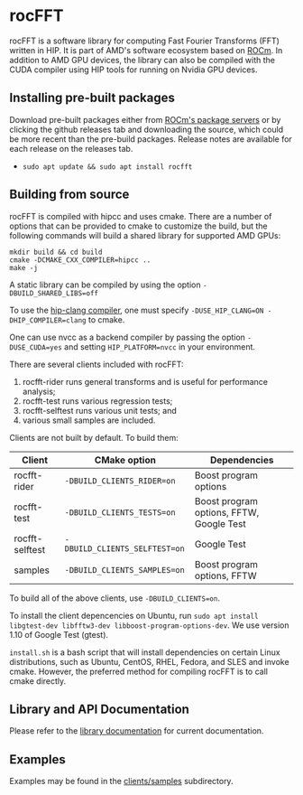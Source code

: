 # rocFFT

rocFFT is a software library for computing Fast Fourier Transforms
(FFT) written in HIP. It is part of AMD's software ecosystem based on
[ROCm][1]. In addition to AMD GPU devices, the library can also be
compiled with the CUDA compiler using HIP tools for running on Nvidia
GPU devices.

## Installing pre-built packages

Download pre-built packages either from [ROCm's package servers][2]
or by clicking the github releases tab and downloading the source,
which could be more recent than the pre-build packages.  Release notes
are available for each release on the releases tab.

* `sudo apt update && sudo apt install rocfft`

## Building from source

rocFFT is compiled with hipcc and uses cmake.  There are a number of options
that can be provided to cmake to customize the build, but the following
commands will build a shared library for supported AMD GPUs:

```
mkdir build && cd build
cmake -DCMAKE_CXX_COMPILER=hipcc .. 
make -j
```

A static library can be compiled by using the option `-DBUILD_SHARED_LIBS=off`

To use the [hip-clang compiler][3], one must specify
`-DUSE_HIP_CLANG=ON -DHIP_COMPILER=clang` to cmake.

One can use nvcc as a backend compiler by passing the option `-DUSE_CUDA=yes`
and setting `HIP_PLATFORM=nvcc` in your environment.

There are several clients included with rocFFT:
1. rocfft-rider runs general transforms and is useful for performance analysis;
2. rocfft-test runs various regression tests;
3. rocfft-selftest runs various unit tests; and
4. various small samples are included.

Clients are not built by default.  To build them:

| Client          | CMake option                  | Dependencies                             |
|-----------------|-------------------------------|------------------------------------------|
| rocfft-rider    | `-DBUILD_CLIENTS_RIDER=on`    | Boost program options                    |
| rocfft-test     | `-DBUILD_CLIENTS_TESTS=on`    | Boost program options, FFTW, Google Test |
| rocfft-selftest | `-DBUILD_CLIENTS_SELFTEST=on` | Google Test                              |
| samples         | `-DBUILD_CLIENTS_SAMPLES=on`  | Boost program options, FFTW              |

To build all of the above clients, use `-DBUILD_CLIENTS=on`.

To install the client depencencies on Ubuntu, run
`sudo apt install libgtest-dev libfftw3-dev libboost-program-options-dev`.
We use version 1.10 of Google Test (gtest).

`install.sh` is a bash script that will install dependencies on certain Linux
distributions, such as Ubuntu, CentOS, RHEL, Fedora, and SLES and invoke cmake.
However, the preferred method for compiling rocFFT is to call cmake directly.

## Library and API Documentation

Please refer to the [library documentation][4] for current documentation.

## Examples

Examples may be found in the [clients/samples][5] subdirectory.


[1]: https://github.com/RadeonOpenCompute
[2]: https://rocmdocs.amd.com/en/latest/Installation_Guide/Installation-Guide.html
[3]: https://github.com/ROCm-Developer-Tools/HIP/blob/master/INSTALL.md#hip-clang
[4]: https://rocfft.readthedocs.io/
[5]: clients/samples
